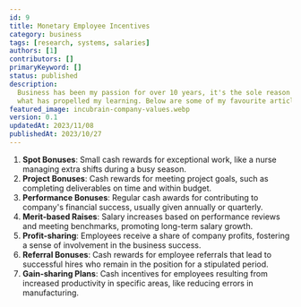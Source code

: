 ```yaml
---
id: 9
title: Monetary Employee Incentives
category: business
tags: [research, systems, salaries]
authors: [1]
contributors: []
primaryKeyword: []
status: published
description:
  Business has been my passion for over 10 years, it's the sole reason I got into development and
  what has propelled my learning. Below are some of my favourite articles I've read over the years.
featured_image: incubrain-company-values.webp
version: 0.1
updatedAt: 2023/11/08
publishedAt: 2023/10/27
---
```


1. **Spot Bonuses**: Small cash rewards for exceptional work, like a nurse managing extra shifts
   during a busy season.
2. **Project Bonuses**: Cash rewards for meeting project goals, such as completing deliverables on
   time and within budget.
3. **Performance Bonuses**: Regular cash awards for contributing to company's financial success,
   usually given annually or quarterly.
4. **Merit-based Raises**: Salary increases based on performance reviews and meeting benchmarks,
   promoting long-term salary growth.
5. **Profit-sharing**: Employees receive a share of company profits, fostering a sense of
   involvement in the business success.
6. **Referral Bonuses**: Cash rewards for employee referrals that lead to successful hires who
   remain in the position for a stipulated period.
7. **Gain-sharing Plans**: Cash incentives for employees resulting from increased productivity in
   specific areas, like reducing errors in manufacturing.
